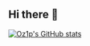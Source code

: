 ## Hi there 👋

[![Oz1p's GitHub stats](https://github-readme-stats.vercel.app/api?username=oz1p)](https://github.com/oz1p/github-readme-stats)
